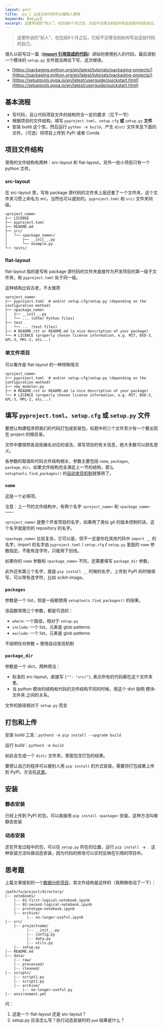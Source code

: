 ```yaml
---
layout: post
title: .py | 让自己的代码可以被别人使用
keywords: [md,py]
excerpt: 这里所说的“别人”，也包括6个月之后，已经不记得当初如何写出这段代码的自己。
---
```


> 这里所说的“别人”，也包括6个月之后，已经不记得当初如何写出这段代码的自己。
> 

很久以前写过一篇《**[import 引用现成的代码](https://mountaye.github.io/blog/articles/python-import-script-module-package)**》讲如何使用别人的代码，最后讲到一个模块的 `setup.py` 文件就没再往下写，这次继续。

- [https://packaging.python.org/en/latest/tutorials/packaging-projects/](https://packaging.python.org/en/latest/tutorials/packaging-projects/)
- [https://setuptools.pypa.io/en/latest/userguide/quickstart.html](https://setuptools.pypa.io/en/latest/userguide/quickstart.html)

## 基本流程

- 写代码，且让代码项目文件的结构符合一定的要求（见下一节）
- 根据项目的文件结构，填写 `pyproject.toml`、`setup.cfg` **或** `setup.py` **文件**
- 安装 build 这个库，然后运行 `python -m build`，产生 `dist/` 文件夹及下面的文件。（可选）将项目上传到 PyPi 或者 Conda

## 项目文件结构

常用的文件结构有两种：src-layout 和 flat-layout，另外一些小项目只有一个 python 文件。

### src-layout

在 src-layout 里，写有 package 源代码的文件夹上层还套了一个文件夹，这个文件夹习惯上命名为 src，当然也可以是别的。`pyproject.toml` 和 `src/` 文件夹同级。

```
<project_name>
├── LICENSE
├── pyproject.toml
├── README.md
├── src/
│   └── <package_name>/
│       ├── __init__.py
│       └── example.py
└── tests/
```

### flat-layout

flat-layout 指的是写有 package 源代码的文件夹直接作为开发项目的第一级子文件夹，和 `pyproject.toml` 处于同一级。

这种结构比较古老，不太推荐

```
<project_name>
├── pyproject.toml  # and/or setup.cfg/setup.py (depending on the configuration method)
├── <package_name>
|   ├── __init__.py
|   └── ... (other Python files)
├── test
|   └── ... (test files)
├── # README.rst or README.md (a nice description of your package)
└── # LICENCE (properly chosen license information, e.g. MIT, BSD-3, GPL-3, MPL-2, etc...)
```

### 单文件项目

可以看作是 flat-layout 的一种特殊情况

```
<project_name>
├── pyproject.toml  # and/or setup.cfg/setup.py (depending on the configuration method)
├── <my_module>.py
├── # README.rst or README.md (a nice description of your package)
└── # LICENCE (properly chosen license information, e.g. MIT, BSD-3, GPL-3, MPL-2, etc...)
```

## 填写 `pyproject.toml`、`setup.cfg` **或** `setup.py` **文件**

要想让构建程序把我们的代码打包成安装包，标题中的三个文件至少有一个要出现在 project 的根目录。

文件中要按照各自拓展名对应的语法，填写项目的有关信息，绝大多数可以顾名思义。

各参数的取值和代码文件结构相关，参数主要包括 `name`, `packages`, `package_dir`。如果文件结构完全满足上一节的结构，那么 `setuptools.find_packages()` 的[自动发现机制](https://setuptools.pypa.io/en/latest/userguide/package_discovery.html#automatic-discovery)就够用了。

### `name`

这是一个必填项。

注意：上一节的文件结构中，有两个名字 `<project_name>` 和 `<package_name>` ——

`<project_name>` 是整个开发项目的名字，如果用了类似 git 的版本控制的话，这个名字就是你的 repository 的名字。

`<package_name>` 比较复杂，它可以是，但不一定是你在其他代码中 `import __` 的名字，import 的名字由 `pyproject.toml` / `setup.cfg` **/** `setup.py` 里面的 `name` 参数指定。不能有连字符，只能用下划线。

如果你的 `name` 参数和 `<package_name>` 不同，还需要填写 `package_dir` 参数，

此外还有第三个名字，就是 `pip install __` 时候的名字，上传到 PyPI 的时候填写，可以带有连字符，比如 scikit-image。

### `packages`

参数是一个 list，但是一般都使用 `setuptools.find_packages()` 的结果。

该函数常用三个参数，都是可选的：

- `where`: 一个路径，相对于 `setup.py`
- `include`: 一个 list，元素是 glob patterns
- `exclude`: 一个 list，元素是 glob patterns

不指明任何参数 = 使用自动发现机制

### `package_dir`

参数是一个 dict，两种用法：

- 标准的 src-layout，直接写 `{"": "src/"}`, 表示所有的代码都在这个文件夹里。
- 当 python 模块的结构和代码的文件结构不同的时候，用这个 dict 指明 模块-文件夹 之间的关系。

文件的路径相对于 `setup.py` 而言

## 打包和上传

安装 build 工具：`python3 -m pip install --upgrade build`

运行 build：`python3 -m build`

如此会生成一个 `dist/` 文件夹，里面包含打包的结果。

要想让自己的程序可以被别人用 `pip install` 的方式安装，需要将打包成果上传到 PyPI，方法在[这里](https://packaging.python.org/en/latest/tutorials/packaging-projects/#uploading-the-distribution-archives)。

## 安装

### 静态安装

已经上传到 PyPI 的包，可以直接用 `pip install <package>` 安装，这种方法叫做静态安装

### 动态安装

还在开发过程中的包，可以在 `setup.py` 所在的位置，运行 `pip install -e .` 这种安装方法叫做动态安装，因为代码的修改可以实时反映在引用的项目中。

## 思考题

上篇文章提到的一个[数据分析项目](https://gist.github.com/ericmjl/27e50331f24db3e8f957d1fe7bbbe510)，其文件结构是这样的（我稍微改动了一下）：

```
/path/to/project/directory/
|-- notebooks/
    |-- 01-first-logical-notebook.ipynb
    |-- 02-second-logical-notebook.ipynb
    |-- prototype-notebook.ipynb
    |-- archive/
	      |-- no-longer-useful.ipynb
|-- src/
    |-- projectname/
	      |-- __init__.py
	      |-- config.py
	      |-- data.py
	      |-- utils.py
    |-- setup.py
|-- README.md
|-- data/
    |-- raw/
    |-- processed/
    |-- cleaned/
|-- scripts/
    |-- script1.py
    |-- script2.py
    |-- archive/
        |-- no-longer-useful.py
|-- environment.yml
```

问：

1. 这是一个 flat-layout 还是 src-layout？
2. setup.py 应该怎么写？执行动态安装时的 `pwd` 结果是什么？
